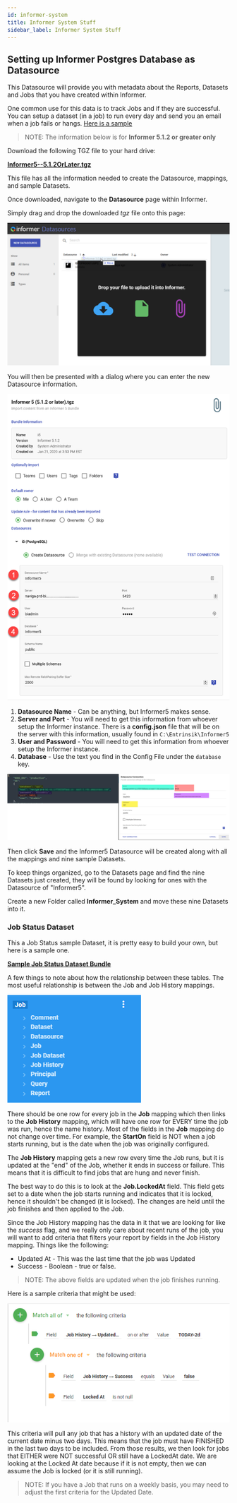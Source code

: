 ```yaml
---
id: informer-system
title: Informer System Stuff
sidebar_label: Informer System Stuff
---
```


## Setting up Informer Postgres Database as Datasource

This Datasource will provide you with metadata about the Reports, Datasets and Jobs that you have created within Informer.  

One common use for this data is to track Jobs and if they are successful.  You can setup a dataset (in a job) to run every day and send you an email when a job fails or hangs. [Here is a sample](#job-status-dataset)

> NOTE: The information below is for **Informer 5.1.2 or greater only**

Download the following TGZ file to your hard drive:

**<a target="_blank" href="/downloads/Informer5--5.1.2OrLater.tgz">Informer5--5.1.2OrLater.tgz</a>**

This file has all the information needed to create the Datasource, mappings, and sample Datasets.

Once downloaded, navigate to the **Datasource** page within Informer.

Simply drag and drop the downloaded _tgz_ file onto this page:

![image-20200501151233660](images/informer-system_metadata-001.png)

You will then be presented with a dialog where you can enter the new Datasource information.

![image-20200501151711846](images/informer-system_metadata-002.png)

1. **Datasource Name** - Can be anything, but Informer5 makes sense.
2. **Server and Port** - You will need to get this information from whoever setup the Informer instance. There is a **config.json** file that will be on the server with this information, usually found in `C:\Entrinsik\Informer5`
3. **User and Password** - You will need to get this information from whoever setup the Informer instance.
4. **Database** - Use the text you find in the Config File under the `database` key.

![img](images/informer-system_postgreDB.PNG)

Then click **Save** and the Informer5 Datasource will be created along with all the mappings and nine sample Datasets.

To keep things organized, go to the Datasets page and find the nine Datasets just created, they will be found by looking for ones with the Datasource of "Informer5".

Create a new Folder called **Informer_System** and move these nine Datasets into it.

### Job Status Dataset

This a Job Status sample Dataset, it is pretty easy to build your own, but here is a sample one.

**<a target="_blank" href="/downloads/job-status.tgz">Sample Job Status Dataset Bundle</a>**

A few things to note about how the relationship between these tables.  The most useful relationship is between the Job and Job History mappings.

![image-20211217105359091](images/informer-system_jobs_001.PNG)

There should be one row for every job in the **Job** mapping which then links to the **Job History** mapping, which will have one row for EVERY time the job was run, hence the name history.  Most of the fields in the **Job** mapping do not change over time.  For example, the **StartOn** field is NOT when a job starts running, but is the date when the job was originally configured.

The **Job History** mapping gets a new row every time the Job runs, but it is updated at the "end" of the Job, whether it ends in success or failure.   This means that it is difficult to find jobs that are hung and never finish.  

The best way to do this is to look at the **Job.LockedAt** field.  This field gets set to a date when the job starts running and indicates that it is locked, hence it shouldn't be changed (it is locked).  The changes are held until the job finishes and then applied to the Job.

Since the Job History mapping has the data in it that we are looking for like the *success* flag, and we really only care about recent runs of the job, you will want to add criteria that filters your report by fields in the Job History mapping.  Things like the following:

- Updated At - This was the last time that the job was Updated
- Success - Boolean - true or false. 

>  NOTE: The above fields are updated when the job finishes running.

Here is a sample criteria that might be used:

![image-20211222103120134](images/informer-system_jobs_002.PNG)

This criteria will pull any job that has a history with an updated date of the current date minus two days.  This means that the job must have FINISHED in the last two days to be included.  From those results, we then look for jobs that EITHER were NOT successful OR still have a LockedAt date.  We are looking at the Locked At date because if it is not empty, then we can assume the Job is locked (or it is still running).

> NOTE: If you have a Job that runs on a weekly basis, you may need to adjust the first criteria for the Updated Date.
